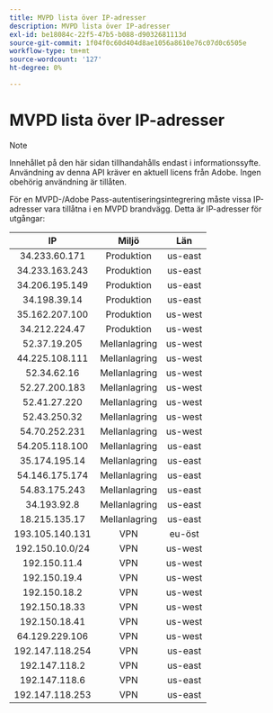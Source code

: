 ```yaml
---
title: MVPD lista över IP-adresser
description: MVPD lista över IP-adresser
exl-id: be18084c-22f5-47b5-b088-d9032681113d
source-git-commit: 1f04f0c60d404d8ae1056a8610e76c07d0c6505e
workflow-type: tm+mt
source-wordcount: '127'
ht-degree: 0%

---
```


# MVPD lista över IP-adresser

>[!NOTE]
>
>Innehållet på den här sidan tillhandahålls endast i informationssyfte. Användning av denna API kräver en aktuell licens från Adobe. Ingen obehörig användning är tillåten.

För en MVPD-/Adobe Pass-autentiseringsintegrering måste vissa IP-adresser vara tillåtna i en MVPD brandvägg. Detta är IP-adresser för utgångar:

| IP | Miljö | Län |
| :-------------: | :---------: | :-----: |
| 34.233.60.171 | Produktion | us-east |
| 34.233.163.243 | Produktion | us-east |
| 34.206.195.149 | Produktion | us-east |
| 34.198.39.14 | Produktion | us-east |
| 35.162.207.100 | Produktion | us-west |
| 34.212.224.47 | Produktion | us-west |
| 52.37.19.205 | Mellanlagring | us-west |
| 44.225.108.111 | Mellanlagring | us-west |
| 52.34.62.16 | Mellanlagring | us-west |
| 52.27.200.183 | Mellanlagring | us-west |
| 52.41.27.220 | Mellanlagring | us-west |
| 52.43.250.32 | Mellanlagring | us-west |
| 54.70.252.231 | Mellanlagring | us-west |
| 54.205.118.100 | Mellanlagring | us-east |
| 35.174.195.14 | Mellanlagring | us-east |
| 54.146.175.174 | Mellanlagring | us-east |
| 54.83.175.243 | Mellanlagring | us-east |
| 34.193.92.8 | Mellanlagring | us-east |
| 18.215.135.17 | Mellanlagring | us-east |
| 193.105.140.131 | VPN | eu-öst |
| 192.150.10.0/24 | VPN | us-west |
| 192.150.11.4 | VPN | us-west |
| 192.150.19.4 | VPN | us-west |
| 192.150.18.2 | VPN | us-west |
| 192.150.18.33 | VPN | us-west |
| 192.150.18.41 | VPN | us-west |
| 64.129.229.106 | VPN | us-west |
| 192.147.118.254 | VPN | us-east |
| 192.147.118.2 | VPN | us-east |
| 192.147.118.6 | VPN | us-east |
| 192.147.118.253 | VPN | us-east |

